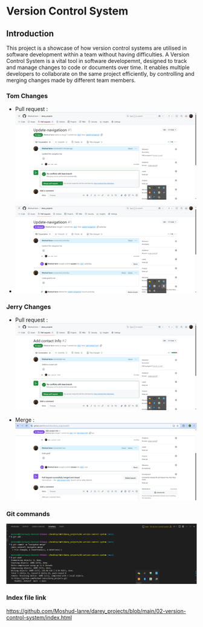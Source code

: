 # Version Control System

## Introduction

This project is a showcase of how version control systems are utilised in software development within a team without having difficulties.
A Version Control System is a vital tool in software developemnt, designed to track and manage changes to code or documents over time. It enables multiple developers to collaborate on the same project efficiently, by controlling and merging changes made by different team members.

### Tom Changes

- Pull request : ![update_navigation_PR](screenshots/01-update-navigation-PR.png)

- ![update_navigation_merge](screenshots/02-update-navigation-merge.png)

### Jerry Changes

- Pull request : ![add_contact](screenshots/03-add-contact-info-PR.png)

- Merge : ![add_contact_merge](screenshots/03-add-contact-info-merge.png)

### Git commands

![git_commands](screenshots/04-git-commands.png)

### Index file link

<https://github.com/Moshud-lanre/darey_projects/blob/main/02-version-control-system/index.html>
